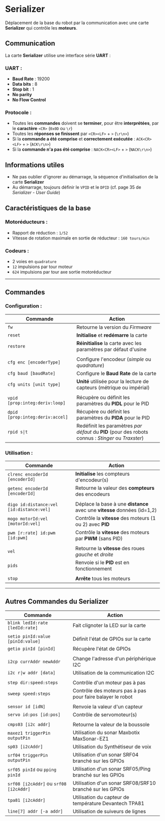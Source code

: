 # Serializer

Déplacement de la base du robot par la communication avec une carte **Serializer** qui contrôle les **moteurs**.

## Communication

La carte **Serializer** utilise une interface série **UART** :

### UART :
  - **Baud Rate** : 19200
  - **Data bits** : 8
  - **Stop bit** : 1
  - **No parity**
  - **No Flow Control**
  
### Protocole :
- Toutes les **commandes** doivent se **terminer**, pour être **interprétées**, par le **caractère** `<CR>` (`0x0D` ou `\r`) 
- Toutes les **réponses se finissent** par `<CR><LF>` + `>`  (`\r\n>`)
- Si la **commande a été comprise** et **correctement exécutée** : `ACK<CR><LF>` + `>` (`ACK\r\n>`)
- Si la **commande n'a pas été comprise** : `NACK<CR><LF>` + `>`  (`NACK\r\n>`)

## Informations utiles

- Ne pas oublier d'ignorer au démarrage, la séquence d'initialisation de la carte **Serializer**
- Au démarrage, toujours définir le `VPID` et le `DPID` (cf. page 35 de *Serializer - User Guide*)

## Caractéristiques de la base

### Motoréducteurs :
  - Rapport de réduction : `1/52`
  - Vitesse de rotation maximale en sortie de réducteur : `160 tours/min`

### Codeurs :
  - 2 voies en `quadrature`
  - `12` impulsions par tour moteur
  - `624` impulsions par tour axe sortie motoréducteur
  
---
## Commandes

### Configuration :

Commande|Action
-|-
`fw`                    | Retourne la version du *Firmware*
`reset`                 | **Initialise** et **redémarre** la carte
`restore`               | **Réinitialise** la carte avec les paramètres par défaut d'usine
||
`cfg enc [encoderType]`  |  Configure l'encodeur (*simple* ou *quadrature*)
`cfg baud [baudRate]`   |  Configure le **Baud Rate** de la carte
`cfg units [unit type]` |  **Unité** utilisée pour la lecture de capteurs (métrique ou impérial)
||
`vpid [prop:integ:deriv:loop]`   |  Récupère ou définit les paramètres du **PIDL** pour le PID
`dpid [prop:integ:deriv:accel]`  |  Récupère ou définit les paramètres du **PIDA** pour le PID
`rpid s\|t`                      |  Redéfinit les paramètres *par défaut* du **PID** (pour des robots connus : *Stinger* ou *Traxster*)


### Utilisation :
Commande|Action
-|-
`clrenc encoderId [encoderId]`            |  **Initialise** les compteurs d'encodeur(s)
`getenc encoderId [encoderId]`            |  Retourne la valeur des **compteurs** des encodeurs
||
`digo id:distance:vel [id:distance:vel]`  |  Déplace la base à une **distance** avec une **vitesse** données (id=1,2)
`mogo motorId:vel [motorId:vel]`          |  Contrôle la **vitesse** des moteurs (1 ou 2) avec **PID**
`pwm [r:rate] id:pwm [id:pwm]`            |  Contrôle la **vitesse** des moteurs par **PWM** (sans PID)
||
`vel`                                     |  Retourne la **vitesse** des roues *gauche* et *droite*
`pids`                                    |  Renvoie si le **PID** est en fonctionnement
||
`stop`                                    | **Arrête** tous les moteurs


---
## Autres Commandes du Serializer

Commande|Action
-|-
`blink ledId:rate [ledId:rate]`   |  Fait clignoter la LED sur la carte
||
`setio pinId:value [pinId:value]` |  Définit l'état de GPIOs sur la carte
`getio pinId [pinId]`             |  Récupère l'état de GPIOs
||
`i2cp currAddr newAddr`           |  Change l'adresse d'un périphérique I2C
`i2c r\|w addr [data]`             |  Utilisation de la communication I2C
||
`step dir:speed:steps`            |  Contrôle d'un moteur pas à pas
`sweep speed:steps`               |  Contrôle des moteurs pas à pas pour faire balayer le robot
||
`sensor id [idN]`                 |  Renvoie la valeur d'un capteur
`servo id:pos [id:pos]`           |  Contrôle de servomoteur(s)
||
`cmps03 [i2c addr]`               |  Retourne la valeur de la boussole
`maxez1 triggerPin outputPin`     |  Utilisation du sonar Maxbotix MaxSonar-EZ1
`sp03 [i2cAddr]`                  |  Utilisation du Synthétiseur de voix
`srf04 triggerPin outputPin`      |  Utilisation d'un sonar SRF04 branché sur les GPIOs
`srf05 pinId` ou `pping pinId`    |  Utilisation d'un sonar SRF05/Ping branché sur les GPIOs
`srf08 [i2cAddr]` ou `srf08 [i2cAddr]` |  Utilisation d'un sonar SRF08/SRF10 branché sur les GPIOs
`tpa81 [i2cAddr]`                 |  Utilisation du capteur de température Devantech TPA81
`line[7] addr [-a addr]`          |  Utilisation de suiveurs de lignes

